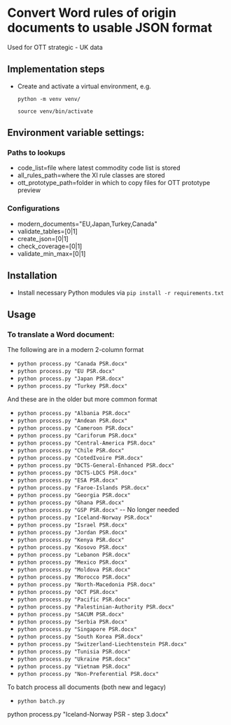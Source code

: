 # Convert Word rules of origin documents to usable JSON format

Used for OTT strategic - UK data

## Implementation steps

- Create and activate a virtual environment, e.g.

  `python -m venv venv/`

  `source venv/bin/activate`

## Environment variable settings:

### Paths to lookups

- code_list=file where latest commodity code list is stored
- all_rules_path=where the XI rule classes are stored
- ott_prototype_path=folder in which to copy files for OTT prototype preview

### Configurations
- modern_documents="EU,Japan,Turkey,Canada"
- validate_tables=[0|1]
- create_json=[0|1]
- check_coverage=[0|1]
- validate_min_max=[0|1]

## Installation

- Install necessary Python modules via `pip install -r requirements.txt`

## Usage

### To translate a Word document:

The following are in a modern 2-column format

- `python process.py "Canada PSR.docx"`
- `python process.py "EU PSR.docx"`
- `python process.py "Japan PSR.docx"`
- `python process.py "Turkey PSR.docx"`

And these are in the older but more common format

- `python process.py "Albania PSR.docx"`
- `python process.py "Andean PSR.docx"`
- `python process.py "Cameroon PSR.docx"`
- `python process.py "Cariforum PSR.docx"`
- `python process.py "Central-America PSR.docx"`
- `python process.py "Chile PSR.docx"`
- `python process.py "CotedIvoire PSR.docx"`
- `python process.py "DCTS-General-Enhanced PSR.docx"`
- `python process.py "DCTS-LDCS PSR.docx"`
- `python process.py "ESA PSR.docx"`
- `python process.py "Faroe-Islands PSR.docx"`
- `python process.py "Georgia PSR.docx"`
- `python process.py "Ghana PSR.docx"`
- `python process.py "GSP PSR.docx"` -- No longer needed
- `python process.py "Iceland-Norway PSR.docx"`
- `python process.py "Israel PSR.docx"`
- `python process.py "Jordan PSR.docx"`
- `python process.py "Kenya PSR.docx"`
- `python process.py "Kosovo PSR.docx"`
- `python process.py "Lebanon PSR.docx"`
- `python process.py "Mexico PSR.docx"`
- `python process.py "Moldova PSR.docx"`
- `python process.py "Morocco PSR.docx"`
- `python process.py "North-Macedonia PSR.docx"`
- `python process.py "OCT PSR.docx"`
- `python process.py "Pacific PSR.docx"`
- `python process.py "Palestinian-Authority PSR.docx"`
- `python process.py "SACUM PSR.docx"`
- `python process.py "Serbia PSR.docx"`
- `python process.py "Singapore PSR.docx"`
- `python process.py "South Korea PSR.docx"`
- `python process.py "Switzerland-Liechtenstein PSR.docx"`
- `python process.py "Tunisia PSR.docx"`
- `python process.py "Ukraine PSR.docx"`
- `python process.py "Vietnam PSR.docx"`
- `python process.py "Non-Preferential PSR.docx"`


To batch process all documents (both new and legacy)
- `python batch.py`


python process.py "Iceland-Norway PSR - step 3.docx"
